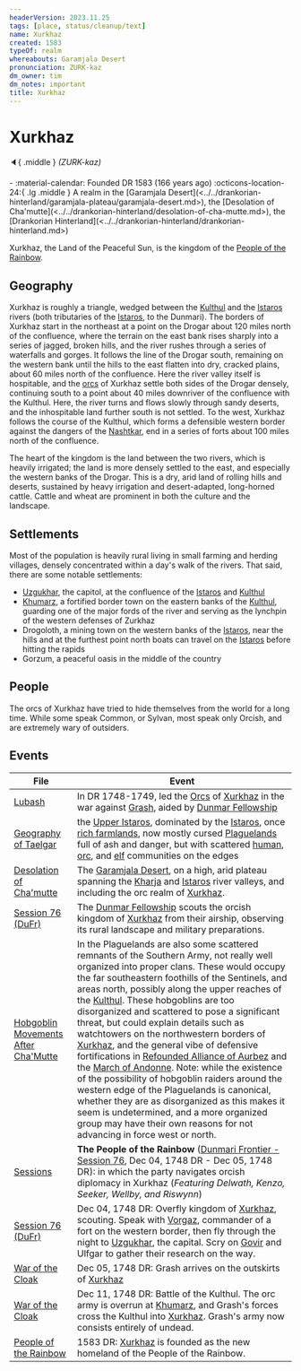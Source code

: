 ```yaml
---
headerVersion: 2023.11.25
tags: [place, status/cleanup/text]
name: Xurkhaz
created: 1583
typeOf: realm
whereabouts: Garamjala Desert
pronunciation: ZURK-kaz
dm_owner: tim
dm_notes: important
title: Xurkhaz
---
```

# Xurkhaz
:speaker:{ .middle } *(ZURK-kaz)*  
<div class="grid cards ext-narrow-margin ext-one-column" markdown>
-  
   :material-calendar: Founded DR 1583 (166 years ago)  
    :octicons-location-24:{ .lg .middle } A realm in the [Garamjala Desert](<../../drankorian-hinterland/garamjala-plateau/garamjala-desert.md>), the [Desolation of Cha'mutte](<../../drankorian-hinterland/desolation-of-cha-mutte.md>), the [Drankorian Hinterland](<../../drankorian-hinterland/drankorian-hinterland.md>)  
</div>




Xurkhaz, the Land of the Peaceful Sun, is the kingdom of the [People of the Rainbow](<../../../groups/orc-hordes/people-of-the-rainbow.md>).
## Geography

Xurkhaz is roughly a triangle, wedged between the [Kulthul](<../../major-rivers/istaros-watershed/kulthul.md>) and the [Istaros](<../../major-rivers/istaros-watershed/istaros.md>) rivers (both tributaries of the [Istaros](<../../major-rivers/istaros-watershed/istaros.md>), to the Dunmari). The borders of Xurkhaz start in the northeast at a point on the Drogar about 120 miles north of the confluence, where the terrain on the east bank rises sharply into a series of jagged, broken hills, and the river rushes through a series of waterfalls and gorges. It follows the line of the Drogar south, remaining on the western bank until the hills to the east flatten into dry, cracked plains, about 60 miles north of the confluence. Here the river valley itself is hospitable, and the [orcs](<../../../species/orcs.md>) of Xurkhaz settle both sides of the Drogar densely, continuing south to a point about 40 miles downriver of the confluence with the Kulthul. Here, the river turns and flows slowly through sandy deserts, and the inhospitable land further south is not settled. To the west, Xurkhaz follows the course of the Kulthul, which forms a defensible western border against the dangers of the [Nashtkar](<../../greater-dunmar/dunmari-basin/nashtkar.md>), end in a series of forts about 100 miles north of the confluence. 



The heart of the kingdom is the land between the two rivers, which is heavily irrigated; the land is more densely settled to the east, and especially the western banks of the Drogar. This is a dry, arid land of rolling hills and deserts, sustained by heavy irrigation and desert-adapted, long-horned cattle. Cattle and wheat are prominent in both the culture and the landscape. 


## Settlements

Most of the population is heavily rural living in small farming and herding villages, densely concentrated within a day's walk of the rivers. That said, there are some notable settlements: 

- [Uzgukhar](<./uzgukhar.md>), the capitol, at the confluence of the [Istaros](<../../major-rivers/istaros-watershed/istaros.md>) and [Kulthul](<../../major-rivers/istaros-watershed/kulthul.md>)
- [Khumarz](<./khumarz.md>), a fortified border town on the eastern banks of the [Kulthul](<../../major-rivers/istaros-watershed/kulthul.md>), guarding one of the major fords of the river and serving as the lynchpin of the western defenses of Zurkhaz
- Drogoloth, a mining town on the western banks of the [Istaros](<../../major-rivers/istaros-watershed/istaros.md>), near the hills and at the furthest point north boats can travel on the [Istaros](<../../major-rivers/istaros-watershed/istaros.md>) before hitting the rapids
- Gorzum, a peaceful oasis in the middle of the country


## People

The orcs of Xurkhaz have tried to hide themselves from the world for a long time. While some speak Common, or Sylvan, most speak only Orcish, and are extremely wary of outsiders. 




## Events



| File                                                                                          | Event                                                                                                                                                                                                                                                                                                                                                                                                                                                                                                                                                                                                                                                                                                                                                                                                                                                              |
| --------------------------------------------------------------------------------------------- | ------------------------------------------------------------------------------------------------------------------------------------------------------------------------------------------------------------------------------------------------------------------------------------------------------------------------------------------------------------------------------------------------------------------------------------------------------------------------------------------------------------------------------------------------------------------------------------------------------------------------------------------------------------------------------------------------------------------------------------------------------------------------------------------------------------------------------------------------------------------ |
| [Lubash](<../../../people/orcs/lubash.md>)                                                             | In DR 1748-1749, led the [Orcs](<../../../species/orcs.md>) of [Xurkhaz](<./xurkhaz.md>) in the war against [Grash](<../../../people/other-nonhumans/grash.md>), aided by [Dunmar Fellowship](<../../../people/pcs/dunmar-fellowship/dunmar-fellowship.md>)                                                                                                                                                                                                                                                                                                                                                                                                                                                                                                                                                                                                                                                                                                                                                      |
| [Geography of Taelgar](<../../geography-of-taelgar.md>)                                   | the [Upper Istaros](<../upper-istaros.md>), dominated by the [Istaros](<../../major-rivers/istaros-watershed/istaros.md>), once [rich farmlands](<../isingue.md>), now mostly cursed [Plaguelands](<../plaguelands.md>) full of ash and danger, but with scattered [human](<../refounded-alliance-of-aurbez/refounded-alliance-of-aurbez.md>), [orc](<./xurkhaz.md>), and [elf](<../orenlas/orenlas.md>) communities on the edges                                                                                                                                                                                                                                                                                                                                                                                                                                                                                                                                                                                       |
| [Desolation of Cha'mutte](<../../drankorian-hinterland/desolation-of-cha-mutte.md>)       | The [Garamjala Desert](<../../drankorian-hinterland/garamjala-plateau/garamjala-desert.md>), on a high, arid plateau spanning the [Kharja](<../../greater-dunmar/kharja.md>) and [Istaros](<../../major-rivers/istaros-watershed/istaros.md>) river valleys, and including the orc realm of [Xurkhaz](<./xurkhaz.md>).                                                                                                                                                                                                                                                                                                                                                                                                                                                                                                                                                                                                                                                                                                               |
| [Session 76 (DuFr)](<../../../campaigns/dunmari-frontier-campaign/session-notes/session-76-dufr.md>) | The [Dunmar Fellowship](<../../../people/pcs/dunmar-fellowship/dunmar-fellowship.md>) scouts the orcish kingdom of [Xurkhaz](<./xurkhaz.md>) from their airship, observing its rural landscape and military preparations.                                                                                                                                                                                                                                                                                                                                                                                                                                                                                                                                                                                                                                                                                                                    |
| [Hobgoblin Movements After Cha'Mutte](<../../../Background/Hobgoblin Movements After Cha'Mutte.md>)    | In the Plaguelands are also some scattered remnants of the Southern Army, not really well organized into proper clans. These would occupy the far southeastern foothills of the Sentinels, and areas north, possibly along the upper reaches of the [Kulthul](<../../major-rivers/istaros-watershed/kulthul.md>). These hobgoblins are too disorganized and scattered to pose a significant threat, but could explain details such as watchtowers on the northwestern borders of [Xurkhaz](<./xurkhaz.md>), and the general vibe of defensive fortifications in [Refounded Alliance of Aurbez](<../refounded-alliance-of-aurbez/refounded-alliance-of-aurbez.md>) and the [March of Andonne](<../../greater-sembara/duchy-of-maseau/march-of-andonne.md>). Note: while the existence of the possibility of hobgoblin raiders around the western edge of the Plaguelands is canonical, whether they are as disorganized as this makes it seem is undetermined, and a more organized group may have their own reasons for not advancing in force west or north. |
| [Sessions](<../../../campaigns/dunmari-frontier-campaign/sessions.md>)                                 | **The People of the Rainbow** ([Dunmari Frontier - Session 76](<../../../campaigns/dunmari-frontier-campaign/session-notes/session-76-dufr.md>), Dec 04, 1748 DR - Dec 05, 1748 DR): in which the party navigates orcish diplomacy in Xurkhaz (*Featuring Delwath, Kenzo, Seeker, Wellby, and Riswynn*)                                                                                                                                                                                                                                                                                                                                                                                                                                                                                                                                                                                                                |
| [Session 76 (DuFr)](<../../../campaigns/dunmari-frontier-campaign/session-notes/session-76-dufr.md>) | Dec 04, 1748 DR: Overfly kingdom of [Xurkhaz](<./xurkhaz.md>), scouting. Speak with [Vorgaz](<../../../people/orcs/vorgaz.md>), commander of a fort on the western border, then fly through the night to [Uzgukhar](<./uzgukhar.md>), the capital. Scry on [Govir](<../../../people/dunmari/govir.md>) and Ulfgar to gather their research on the way.                                                                                                                                                                                                                                                                                                                                                                                                                                                                                                                                                                                                          |
| [War of the Cloak](<../../../events/1700s/war-of-the-cloak.md>)                                        | Dec 05, 1748 DR: Grash arrives on the outskirts of [Xurkhaz](<./xurkhaz.md>)                                                                                                                                                                                                                                                                                                                                                                                                                                                                                                                                                                                                                                                                                                                                                                                                   |
| [War of the Cloak](<../../../events/1700s/war-of-the-cloak.md>)                                        | Dec 11, 1748 DR:  Battle of the Kulthul. The orc army is overrun at [Khumarz](<./khumarz.md>), and Grash's forces cross the Kulthul into [Xurkhaz](<./xurkhaz.md>). Grash's army now consists entirely of undead.                                                                                                                                                                                                                                                                                                                                                                                                                                                                                                                                                                                                                                                                        |
| [People of the Rainbow](<../../../groups/orc-hordes/people-of-the-rainbow.md>)                         | 1583 DR: [Xurkhaz](<./xurkhaz.md>) is founded as the new homeland of the People of the Rainbow.                                                                                                                                                                                                                                                                                                                                                                                                                                                                                                                                                                                                                                                                                                                                                                              |


